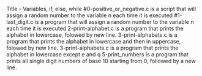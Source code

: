 Title - Variables, if, else, while
#0-positive_or_negative.c is a script that will assign a random number to the variable n each time it is executed
#1-last_digit.c is a program that will assign a random number to the variable n each time it is executed
2-print-alphabet.c is a program that prints the alphabet in lowercase, folowed by new line.
3-print-alphabets.c is a program that prints the alphabet in lowercase and then in uppercase, folowed by new line.
3-print-alphabets.c is a program that prints the alphabet in lowercase except e and q
5-print_numbers is a program that prints all single digit numbers of base 10 starting from 0, followed by a new line.
